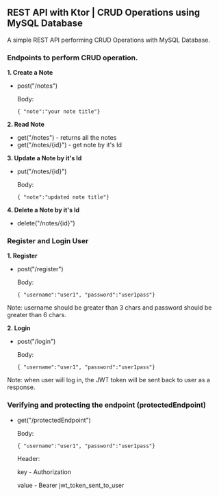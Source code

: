 ## REST API with Ktor | CRUD Operations using MySQL Database

A simple REST API performing CRUD Operations with MySQL Database.

### Endpoints to perform CRUD operation.

**1. Create a Note**
*    post("/notes")

     Body:
     
     `
     { "note":"your note title"}
     `

**2. Read Note**
*    get("/notes") - returns all the notes
*    get("/notes/{id}") - get note by it's Id

**3. Update a Note by it's Id**
*    put("/notes/{id}")

     Body:

     `
     { "note":"updated note title"}
     `

**4. Delete a Note by it's Id**
*    delete("/notes/{id}")
 
### Register and Login User

**1. Register**
*    post("/register")

     Body:

     `
     { "username":"user1", "password":"user1pass"}
     `

Note: username should be greater than 3 chars and password should be greater than 6 chars.

**2. Login**
*    post("/login")

     Body:

     `
     { "username":"user1", "password":"user1pass"}
     `

Note: when user will log in, the JWT token will be sent back to user as a response.

### Verifying and protecting the endpoint (protectedEndpoint)

*    get("/protectedEndpoint")

     Body:

     `
     { "username":"user1", "password":"user1pass"}
     `

     Header:

     key - Authorization

     value - Bearer jwt_token_sent_to_user
